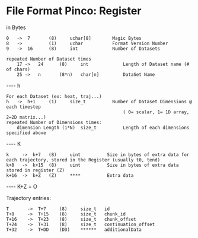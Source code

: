 #  File Format Pinco: Register

in Bytes

    0   ->  7       (8)     uchar[8]        Magic Bytes
    8   ->          (1)     uchar           Format Version Number
    9   ->  16      (8)     int             Number of Datasets
    
    repeated Number of Dataset times
        17 ->   24      (8)     int             Length of Dataset name (# of chars)
        25 ->   n       (8*n)   char[n]         DataSet Name

---- h

    For each Dataset (ex: heat, traj...)
    h   ->  h+1     (1)     size_t          Number of Dataset Dimensions @ each timestep
                                                ( 0= scalar, 1= 1D array, 2=2D matrix...)
	repeated Number of Dimensions times:
        dimension Length (1*N)  size_t          Length of each dimensions specified above


---- K

    k     ->  k+7   (8)     uint          Size in bytes of extra data for each trajectory, stored in the Register (usually t0, tend)
    k+8   ->  k+15  (8)     uint          Size in bytes of extra data stored in register (Z)
    k+16  ->  k+Z   (Z)     ****          Extra data
    
---- K+Z = O

Trajectory entries:

    T       ->  T+7     (8)     size_t   id
    T+8     ->  T+15    (8)     size_t   chunk_id
    T+16    ->  T+23    (8)     size_t   chunk_offset
    T+24    ->  T+31    (8)     size_t   continuation_offset
    T+32    ->  T+DD    (DD)    ******   additionalData

